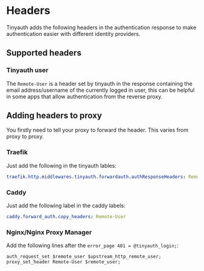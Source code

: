 # Headers

Tinyauth adds the following headers in the authentication response to make authentication easier with different identity providers.

## Supported headers

### Tinyauth user

The `Remote-User` is a header set by tinyauth in the response containing the email address/username of the currently logged in user, this can be helpful in some apps that allow authentication from the reverse proxy.

## Adding headers to proxy

You firstly need to tell your proxy to forward the header. This varies from proxy to proxy.

### Traefik

Just add the following in the tinyauth lables:

```yaml
traefik.http.middlewares.tinyauth.forwardauth.authResponseHeaders: Remote-User
```

### Caddy

Just add the following label in the caddy labels:

```yaml
caddy.forward_auth.copy_headers: Remote-User
```

### Nginx/Nginx Proxy Manager

Add the following lines after the `error_page 401 = @tinyauth_login;`:

```shell
auth_request_set $remote_user $upstream_http_remote_user;
proxy_set_header Remote-User $remote_user;
```
